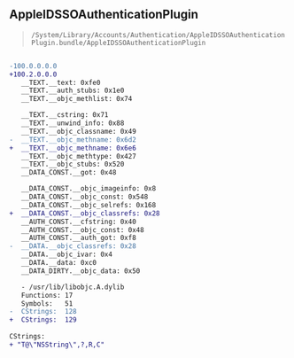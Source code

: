 ## AppleIDSSOAuthenticationPlugin

> `/System/Library/Accounts/Authentication/AppleIDSSOAuthenticationPlugin.bundle/AppleIDSSOAuthenticationPlugin`

```diff

-100.0.0.0.0
+100.2.0.0.0
   __TEXT.__text: 0xfe0
   __TEXT.__auth_stubs: 0x1e0
   __TEXT.__objc_methlist: 0x74

   __TEXT.__cstring: 0x71
   __TEXT.__unwind_info: 0x88
   __TEXT.__objc_classname: 0x49
-  __TEXT.__objc_methname: 0x6d2
+  __TEXT.__objc_methname: 0x6e6
   __TEXT.__objc_methtype: 0x427
   __TEXT.__objc_stubs: 0x520
   __DATA_CONST.__got: 0x48

   __DATA_CONST.__objc_imageinfo: 0x8
   __DATA_CONST.__objc_const: 0x548
   __DATA_CONST.__objc_selrefs: 0x168
+  __DATA_CONST.__objc_classrefs: 0x28
   __AUTH_CONST.__cfstring: 0x40
   __AUTH_CONST.__objc_const: 0x48
   __AUTH_CONST.__auth_got: 0xf8
-  __DATA.__objc_classrefs: 0x28
   __DATA.__objc_ivar: 0x4
   __DATA.__data: 0xc0
   __DATA_DIRTY.__objc_data: 0x50

   - /usr/lib/libobjc.A.dylib
   Functions: 17
   Symbols:   51
-  CStrings:  128
+  CStrings:  129
 
CStrings:
+ "T@\"NSString\",?,R,C"

```
